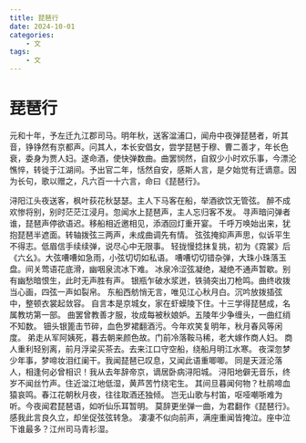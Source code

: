```yaml
---
title: 琵琶行
date: 2024-10-01
categories: 
    - 文
tags: 
    - 文
---
```


<font face="STKaiti">

# 琵琶行
元和十年，予左迁九江郡司马。明年秋，送客湓浦口，闻舟中夜弹琵琶者，听其音，铮铮然有京都声。问其人，本长安倡女，尝学琵琶于穆、曹二善才，年长色衰，委身为贾人妇。遂命酒，使快弹数曲。曲罢悯然，自叙少小时欢乐事，今漂沦憔悴，转徙于江湖间。予出官二年，恬然自安，感斯人言，是夕始觉有迁谪意。因为长句，歌以赠之，凡六百一十六言，命曰《琵琶行》。

浔阳江头夜送客，枫叶荻花秋瑟瑟。主人下马客在船，举酒欲饮无管弦。
醉不成欢惨将别，别时茫茫江浸月。忽闻水上琵琶声，主人忘归客不发。
寻声暗问弹者谁，琵琶声停欲语迟。移船相近邀相见，添酒回灯重开宴。
千呼万唤始出来，犹抱琵琶半遮面。转轴拨弦三两声，未成曲调先有情。
弦弦掩抑声声思，似诉平生不得志。低眉信手续续弹，说尽心中无限事。
轻拢慢捻抹复挑，初为《霓裳》后《六幺》。大弦嘈嘈如急雨，小弦切切如私语。
嘈嘈切切错杂弹，大珠小珠落玉盘。间关莺语花底滑，幽咽泉流冰下难。
冰泉冷涩弦凝绝，凝绝不通声暂歇。别有幽愁暗恨生，此时无声胜有声。
银瓶乍破水浆迸，铁骑突出刀枪鸣。曲终收拨当心画，四弦一声如裂帛。
东船西舫悄无言，唯见江心秋月白。沉吟放拨插弦中，整顿衣裳起敛容。
自言本是京城女，家在虾蟆陵下住。十三学得琵琶成，名属教坊第一部。
曲罢曾教善才服，妆成每被秋娘妒。五陵年少争缠头，一曲红绡不知数。
钿头银篦击节碎，血色罗裙翻酒污。今年欢笑复明年，秋月春风等闲度。
弟走从军阿姨死，暮去朝来颜色故。门前冷落鞍马稀，老大嫁作商人妇。
商人重利轻别离，前月浮梁买茶去。去来江口守空船，绕船月明江水寒。
夜深忽梦少年事，梦啼妆泪红阑干。我闻琵琶已叹息，又闻此语重唧唧。
同是天涯沦落人，相逢何必曾相识！我从去年辞帝京，谪居卧病浔阳城。
浔阳地僻无音乐，终岁不闻丝竹声。住近湓江地低湿，黄芦苦竹绕宅生。
其间旦暮闻何物？杜鹃啼血猿哀鸣。春江花朝秋月夜，往往取酒还独倾。
岂无山歌与村笛，呕哑嘲哳难为听。今夜闻君琵琶语，如听仙乐耳暂明。
莫辞更坐弹一曲，为君翻作《琵琶行》。感我此言良久立，却坐促弦弦转急。
凄凄不似向前声，满座重闻皆掩泣。座中泣下谁最多？江州司马青衫湿。
